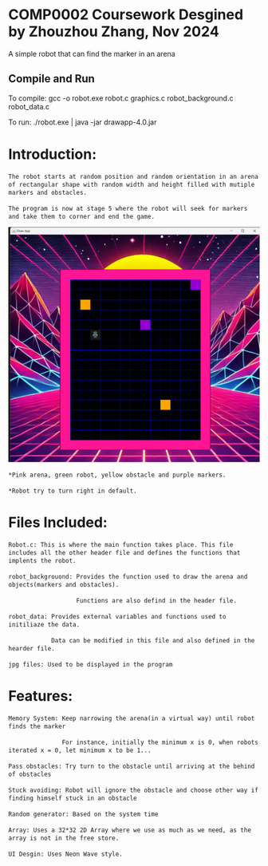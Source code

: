 # COMP0002 Coursework Desgined by Zhouzhou Zhang, Nov 2024
A simple robot that can find the marker in an arena

## Compile and Run
To compile: gcc -o robot.exe robot.c graphics.c robot_background.c robot_data.c

To run: ./robot.exe | java -jar drawapp-4.0.jar

# Introduction:

    The robot starts at random position and random orientation in an arena of rectangular shape with random width and height filled with mutiple markers and obstacles.

    The program is now at stage 5 where the robot will seek for markers and take them to corner and end the game.

![alt text](image.png)

    *Pink arena, green robot, yellow obstacle and purple markers.

    *Robot try to turn right in default.

# Files Included:

    Robot.c: This is where the main function takes place. This file includes all the other header file and defines the functions that implents the robot. 

    robot_backgrouond: Provides the function used to draw the arena and objects(markers and obstacles).
                        
                       Functions are also defind in the header file.

    robot_data: Provides external variables and functions used to initiliaze the data.

                Data can be modified in this file and also defined in the hearder file.

    jpg files: Used to be displayed in the program

# Features:

    Memory System: Keep narrowing the arena(in a virtual way) until robot finds the marker

                   For instance, initially the minimum x is 0, when robots iterated x = 0, let minimum x to be 1...

    Pass obstacles: Try turn to the obstacle until arriving at the behind of obstacles

    Stuck avoiding: Robot will ignore the obstacle and choose other way if finding himself stuck in an obstacle

    Random generator: Based on the system time

    Array: Uses a 32*32 2D Array where we use as much as we need, as the array is not in the free store.

    UI Desgin: Uses Neon Wave style.


